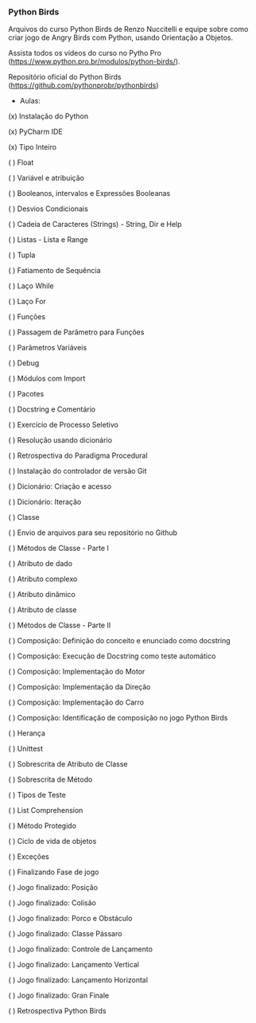 ### Python Birds

Arquivos do curso Python Birds de Renzo Nuccitelli e equipe sobre como criar jogo de Angry Birds com Python, usando Orientação a Objetos. 

Assista todos os vídeos do curso no  Pytho Pro (https://www.python.pro.br/modulos/python-birds/).


Repositório oficial do Python Birds (https://github.com/pythonprobr/pythonbirds)

- Aulas:

(x) Instalação do Python

(x) PyCharm IDE

(x) Tipo Inteiro

( ) Float

( ) Variável e atribuição

( ) Booleanos, intervalos e Expressões Booleanas

( ) Desvios Condicionais

( ) Cadeia de Caracteres (Strings) - String, Dir e Help

( ) Listas - Lista e Range

( ) Tupla

( ) Fatiamento de Sequência

( ) Laço While

( ) Laço For

( ) Funções

( ) Passagem de Parâmetro para Funções

( ) Parâmetros Variáveis

( ) Debug

( ) Módulos com Import

( ) Pacotes

( ) Docstring e Comentário

( ) Exercício de Processo Seletivo

( ) Resolução usando dicionário

( ) Retrospectiva do Paradigma Procedural

( ) Instalação do controlador de versão Git

( ) Dicionário: Criação e acesso

( ) Dicionário: Iteração

( ) Classe

( ) Envio de arquivos para seu repositório no Github

( ) Métodos de Classe - Parte I

( ) Atributo de dado

( ) Atributo complexo

( ) Atributo dinâmico

( ) Atributo de classe

( ) Métodos de Classe - Parte II

( ) Composição: Definição do conceito e enunciado como docstring

( ) Composição: Execução de Docstring como teste automático

( ) Composição: Implementação do Motor

( ) Composição: Implementação da Direção

( ) Composição: Implementação do Carro

( ) Composição: Identificação de composição no jogo Python Birds

( ) Herança

( ) Unittest

( ) Sobrescrita de Atributo de Classe

( ) Sobrescrita de Método

( ) Tipos de Teste

( ) List Comprehension

( ) Método Protegido

( ) Ciclo de vida de objetos

( ) Exceções

( ) Finalizando Fase de jogo

( ) Jogo finalizado: Posição

( ) Jogo finalizado: Colisão

( ) Jogo finalizado: Porco e Obstáculo

( ) Jogo finalizado: Classe Pássaro

( ) Jogo finalizado: Controle de Lançamento

( ) Jogo finalizado: Lançamento Vertical

( ) Jogo finalizado: Lançamento Horizontal

( ) Jogo finalizado: Gran Finale

( ) Retrospectiva Python Birds